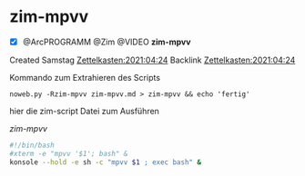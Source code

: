 # zim-mpvv

- [x] @ArcPROGRAMM @Zim @VIDEO **zim-mpvv**

Created Samstag [Zettelkasten:2021:04:24]()
Backlink [Zettelkasten:2021:04:24]()

Kommando zum Extrahieren des Scripts

``noweb.py -Rzim-mpvv zim-mpvv.md > zim-mpvv && echo 'fertig'``

hier die zim-script Datei zum Ausführen

*zim-mpvv*
```bash
#!/bin/bash
#xterm -e "mpvv '$1'; bash" &
konsole --hold -e sh -c "mpvv $1 ; exec bash" &
```
